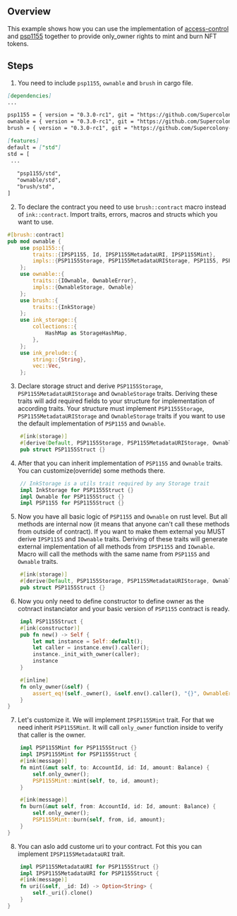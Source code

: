 ## Overview
This example shows how you can use the implementation of
[access-control](contracts/access/ownable) and
[psp1155](contracts/token/psp1155) together to provide only_owner rights to mint and burn NFT tokens.

## Steps
1. You need to include `psp1155`, `ownable` and `brush` in cargo file.
```markdown
[dependencies]
...

psp1155 = { version = "0.3.0-rc1", git = "https://github.com/Supercolony-net/openbrush-contracts", default-features = false, features = ["ink-as-dependency"] }
ownable = { version = "0.3.0-rc1", git = "https://github.com/Supercolony-net/openbrush-contracts", default-features = false, features = ["ink-as-dependency"] }
brush = { version = "0.3.0-rc1", git = "https://github.com/Supercolony-net/openbrush-contracts", default-features = false, default-features = false }

[features]
default = ["std"]
std = [
 ...
   
   "psp1155/std",
   "ownable/std",
   "brush/std",
]
```
2. To declare the contract you need to use `brush::contract` macro instead of `ink::contract`.
   Import traits, errors, macros and structs which you want to use.
```rust
#[brush::contract]
pub mod ownable {
    use psp1155::{
        traits::{IPSP1155, Id, IPSP1155MetadataURI, IPSP1155Mint},
        impls::{PSP1155Storage, PSP1155MetadataURIStorage, PSP1155, PSP1155MetadataURI, PSP1155Mint}
    };
    use ownable::{
        traits::{IOwnable, OwnableError},
        impls::{OwnableStorage, Ownable}
    };
    use brush::{
        traits::{InkStorage}
    };
    use ink_storage::{
        collections::{
            HashMap as StorageHashMap,
        },
    };
    use ink_prelude::{
        string::{String},
        vec::Vec,
    };
```
3. Declare storage struct and derive `PSP1155Storage`, `PSP1155MetadataURIStorage` and `OwnableStorage`
   traits. Deriving these traits will add required fields to your structure
   for implementation of according traits. Your structure must implement
   `PSP1155Storage`, `PSP1155MetadataURIStorage` and `OwnableStorage` traits if you want to use the
   default implementation of `PSP1155` and `Ownable`.
```rust
    #[ink(storage)]
    #[derive(Default, PSP1155Storage, PSP1155MetadataURIStorage, OwnableStorage)]
    pub struct PSP1155Struct {}
```
4. After that you can inherit implementation of `PSP1155` and `Ownable` traits.
   You can customize(override) some methods there.
```rust
    // InkStorage is a utils trait required by any Storage trait
    impl InkStorage for PSP1155Struct {}
    impl Ownable for PSP1155Struct {}
    impl PSP1155 for PSP1155Struct {}
```
5. Now you have all basic logic of `PSP1155` and `Ownable` on rust level.
   But all methods are internal now (it means that anyone can't call these methods from outside of contract).
   If you want to make them external you MUST derive `IPSP1155` and `IOwnable` traits.
   Deriving of these traits will generate external implementation of all methods from `IPSP1155` and `IOwnable`.
   Macro will call the methods with the same name from `PSP1155` and `Ownable` traits.
```rust
    #[ink(storage)]
    #[derive(Default, PSP1155Storage, PSP1155MetadataURIStorage, OwnableStorage, IPSP1155, IOwnable)]
    pub struct PSP1155Struct {}
```
6. Now you only need to define constructor to define owner as the cotnract instanciator
   and your basic version of `PSP1155` contract is ready.
```rust
    impl PSP1155Struct {
    #[ink(constructor)]
    pub fn new() -> Self {
        let mut instance = Self::default();
        let caller = instance.env().caller();
        instance._init_with_owner(caller);
        instance
    }

    #[inline]
    fn only_owner(&self) {
        assert_eq!(self._owner(), &self.env().caller(), "{}", OwnableError::CallerIsNotOwner.as_ref());
    }
}
```
7. Let's customize it. We will implement `IPSP1155Mint` trait. For that we need inherit `PSP1155Mint`.
   It will call `only_owner` function inside to verify that caller is the owner.
```rust
    impl PSP1155Mint for PSP1155Struct {}
    impl IPSP1155Mint for PSP1155Struct {
    #[ink(message)]
    fn mint(&mut self, to: AccountId, id: Id, amount: Balance) {
        self.only_owner();
        PSP1155Mint::mint(self, to, id, amount);
    }

    #[ink(message)]
    fn burn(&mut self, from: AccountId, id: Id, amount: Balance) {
        self.only_owner();
        PSP1155Mint::burn(self, from, id, amount);
    }
}
```

8. You can aslo add custome uri to your contract. Fot this you can implement `IPSP1155MetadataURI` trait.
```rust
    impl PSP1155MetadataURI for PSP1155Struct {}
    impl IPSP1155MetadataURI for PSP1155Struct {
    #[ink(message)]
    fn uri(&self, _id: Id) -> Option<String> {
        self._uri().clone()
    }
}
```
